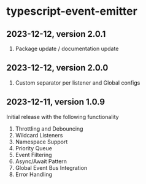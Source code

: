 # typescript-event-emitter

## 2023-12-12, version 2.0.1

1. Package update / documentation update

## 2023-12-12, version 2.0.0

1. Custom separator per listener and Global configs

## 2023-12-11, version 1.0.9

Initial release with the following functionality

1. Throttling and Debouncing
2. Wildcard Listeners
3. Namespace Support
4. Priority Queue
5. Event Filtering
6. Async/Await Pattern
7. Global Event Bus Integration
8. Error Handling
